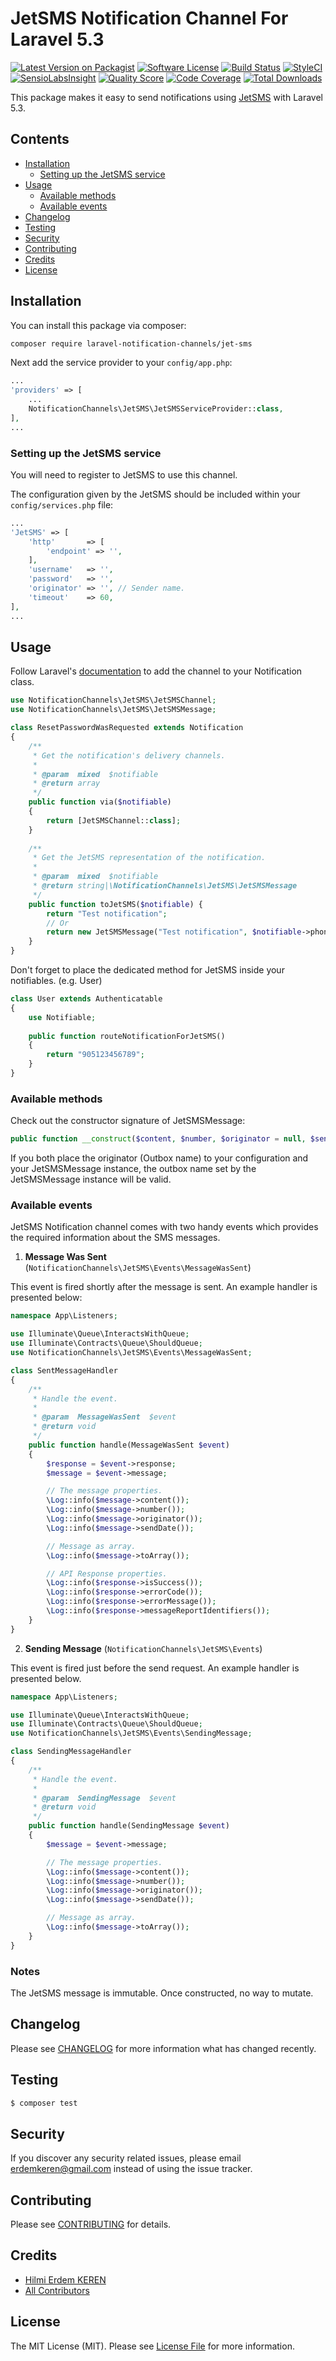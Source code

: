 # JetSMS Notification Channel For Laravel 5.3

[![Latest Version on Packagist](https://img.shields.io/packagist/v/laravel-notification-channels/jet-sms.svg?style=flat-square)](https://packagist.org/packages/laravel-notification-channels/jet-sms)
[![Software License](https://img.shields.io/badge/license-MIT-brightgreen.svg?style=flat-square)](LICENSE.md)
[![Build Status](https://img.shields.io/travis/laravel-notification-channels/jet-sms/master.svg?style=flat-square)](https://travis-ci.org/laravel-notification-channels/jet-sms)
[![StyleCI](https://styleci.io/repos/74304440/shield?branch=master)](https://styleci.io/repos/74304440)
[![SensioLabsInsight](https://img.shields.io/sensiolabs/i/ce5f111f-1be4-4848-a87d-7b2570d153d4.svg?style=flat-square)](https://insight.sensiolabs.com/projects/ce5f111f-1be4-4848-a87d-7b2570d153d4)
[![Quality Score](https://img.shields.io/scrutinizer/g/laravel-notification-channels/jet-sms.svg?style=flat-square)](https://scrutinizer-ci.com/g/laravel-notification-channels/jet-sms)
[![Code Coverage](https://img.shields.io/scrutinizer/coverage/g/laravel-notification-channels/jet-sms/master.svg?style=flat-square)](https://scrutinizer-ci.com/g/laravel-notification-channels/jet-sms/?branch=master)
[![Total Downloads](https://img.shields.io/packagist/dt/laravel-notification-channels/jet-sms.svg?style=flat-square)](https://packagist.org/packages/laravel-notification-channels/jet-sms)

This package makes it easy to send notifications using [JetSMS](http://www.jetsms.net) with Laravel 5.3.

## Contents

- [Installation](#installation)
    - [Setting up the JetSMS service](#setting-up-the-jetsms-service)
- [Usage](#usage)
    - [Available methods](#available-methods)
    - [Available events](#available-events)
- [Changelog](#changelog)
- [Testing](#testing)
- [Security](#security)
- [Contributing](#contributing)
- [Credits](#credits)
- [License](#license)


## Installation

You can install this package via composer:

``` bash
composer require laravel-notification-channels/jet-sms
```
Next add the service provider to your `config/app.php`:

```php
...
'providers' => [
    ...
    NotificationChannels\JetSMS\JetSMSServiceProvider::class,
],
...
```

### Setting up the JetSMS service

You will need to register to JetSMS to use this channel.

The configuration given by the JetSMS should be included within your `config/services.php` file:
                                                                     
```php
...
'JetSMS' => [
    'http'       => [
        'endpoint' => '',
    ],
    'username'   => '',
    'password'   => '',
    'originator' => '', // Sender name.
    'timeout'    => 60,
],
...
```

## Usage

Follow Laravel's [documentation](https://laravel.com/docs/master/notifications) to add the channel to your Notification class.

```php
use NotificationChannels\JetSMS\JetSMSChannel;
use NotificationChannels\JetSMS\JetSMSMessage;

class ResetPasswordWasRequested extends Notification
{
    /**
     * Get the notification's delivery channels.
     *
     * @param  mixed  $notifiable
     * @return array
     */
    public function via($notifiable)
    {
        return [JetSMSChannel::class];
    }
    
    /**
     * Get the JetSMS representation of the notification.
     *
     * @param  mixed  $notifiable
     * @return string|\NotificationChannels\JetSMS\JetSMSMessage
     */
    public function toJetSMS($notifiable) {
        return "Test notification";
        // Or
        return new JetSMSMessage("Test notification", $notifiable->phone_number);
    }
}
```

Don't forget to place the dedicated method for JetSMS inside your notifiables. (e.g. User)

```php
class User extends Authenticatable
{
    use Notifiable;
    
    public function routeNotificationForJetSMS()
    {
        return "905123456789";
    }
}
```

### Available methods

Check out the constructor signature of JetSMSMessage:

```php
public function __construct($content, $number, $originator = null, $sendDate = null);
```

If you both place the originator (Outbox name) to your configuration and
your JetSMSMessage instance, the outbox name set by the JetSMSMessage
instance will be valid.

### Available events

JetSMS Notification channel comes with two handy events which provides the required information about the SMS messages.

1. **Message Was Sent** (`NotificationChannels\JetSMS\Events\MessageWasSent`)

This event is fired shortly after the message is sent. An example handler is presented below:

```php
namespace App\Listeners;

use Illuminate\Queue\InteractsWithQueue;
use Illuminate\Contracts\Queue\ShouldQueue;
use NotificationChannels\JetSMS\Events\MessageWasSent;

class SentMessageHandler
{
    /**
     * Handle the event.
     *
     * @param  MessageWasSent  $event
     * @return void
     */
    public function handle(MessageWasSent $event)
    {
        $response = $event->response;
        $message = $event->message;

        // The message properties.
        \Log::info($message->content());
        \Log::info($message->number());
        \Log::info($message->originator());
        \Log::info($message->sendDate());

        // Message as array.
        \Log::info($message->toArray());

        // API Response properties.
        \Log::info($response->isSuccess());
        \Log::info($response->errorCode());
        \Log::info($response->errorMessage());
        \Log::info($response->messageReportIdentifiers());
    }
}
```

2. **Sending Message** (`NotificationChannels\JetSMS\Events`)

This event is fired just before the send request. An example handler is presented below.

```php
namespace App\Listeners;

use Illuminate\Queue\InteractsWithQueue;
use Illuminate\Contracts\Queue\ShouldQueue;
use NotificationChannels\JetSMS\Events\SendingMessage;

class SendingMessageHandler
{
    /**
     * Handle the event.
     *
     * @param  SendingMessage  $event
     * @return void
     */
    public function handle(SendingMessage $event)
    {
        $message = $event->message;

        // The message properties.
        \Log::info($message->content());
        \Log::info($message->number());
        \Log::info($message->originator());
        \Log::info($message->sendDate());

        // Message as array.
        \Log::info($message->toArray());
    }
}
```

### Notes

The JetSMS message is immutable. Once constructed, no way to mutate.

## Changelog

Please see [CHANGELOG](CHANGELOG.md) for more information what has changed recently.

## Testing

``` bash
$ composer test
```

## Security

If you discover any security related issues, please email erdemkeren@gmail.com instead of using the issue tracker.

## Contributing

Please see [CONTRIBUTING](CONTRIBUTING.md) for details.

## Credits

- [Hilmi Erdem KEREN](https://github.com/erdemkeren)
- [All Contributors](../../contributors)

## License

The MIT License (MIT). Please see [License File](LICENSE.md) for more information.
